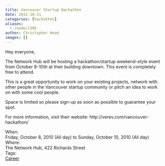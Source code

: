 ```yaml
---
title: Vancouver Startup Hackathon
date: 2012-10-21
categories: [hackathon]
aliases:
  - /node/1395
author: Christopher Head
images: []
---
```


<div class="field field-name-body field-type-text-with-summary field-label-hidden"><div class="field-items"><div class="field-item even"><p>Hey everyone,</p>
<p>The Network Hub will be hosting a hackathon/startup weekend-style event from October 8-10th at their building downtown. This event is completely free to attend.</p>
<p>This is a great opportunity to  work on your existing projects, network with other people in the Vancouver startup community or pitch an idea to work on with some cool people.</p>
<p>Space is limited so please sign-up as soon as possible to guarantee your spot.</p>
<p>For more information, visit their website: http://verev.com/vancouver-hackathon/</p>
</div></div></div><div class="field field-name-field-dates field-type-datetime field-label-above"><div class="field-label">When:&#xA0;</div><div class="field-items"><div class="field-item even"><span class="date-display-range"><span class="date-display-start">Friday, October 8, 2010 (All day)</span> to <span class="date-display-end">Sunday, October 10, 2010 (All day)</span></span></div></div></div><div class="field field-name-field-location field-type-text field-label-above"><div class="field-label">Where:&#xA0;</div><div class="field-items"><div class="field-item even">The Network Hub, 422 Richards Street</div></div></div>    <footer>
    <div class="field field-name-field-tags field-type-taxonomy-term-reference field-label-above"><div class="field-label">Tags:&#xA0;</div><div class="field-items"><div class="field-item even"><a href="/career">Career</a></div></div></div>      </footer>
